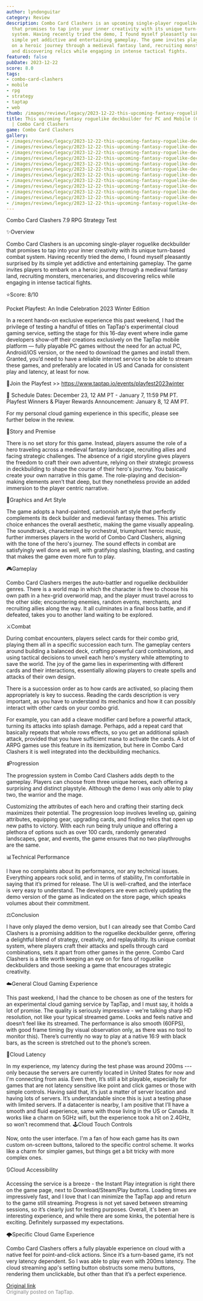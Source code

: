 ```yaml
---
author: lyndonguitar
category: Review
description: Combo Card Clashers is an upcoming single-player roguelike deckbuilder
  that promises to tap into your inner creativity with its unique turn-based combat
  system. Having recently tried the demo, I found myself pleasantly surprised by its
  simple yet addictive and entertaining gameplay. The game invites players to embark
  on a heroic journey through a medieval fantasy land, recruiting monsters, mercenaries,
  and discovering relics while engaging in intense tactical fights.
featured: false
pubDate: 2023-12-22
score: 8.0
tags:
- combo-card-clashers
- mobile
- rpg
- strategy
- taptap
- web
thumb: /images/reviews/legacy/2023-12-22-this-upcoming-fantasy-roguelike-deckbuilder-for-pc-and-mobile-cloud-is-fire--combo-card-c-0.avif
title: This upcoming fantasy roguelike deckbuilder for PC and Mobile (Cloud) is fire
  | Combo Card Clashers
game: Combo Card Clashers
gallery:
- /images/reviews/legacy/2023-12-22-this-upcoming-fantasy-roguelike-deckbuilder-for-pc-and-mobile-cloud-is-fire--combo-card-c-0.avif
- /images/reviews/legacy/2023-12-22-this-upcoming-fantasy-roguelike-deckbuilder-for-pc-and-mobile-cloud-is-fire--combo-card-c-1.avif
- /images/reviews/legacy/2023-12-22-this-upcoming-fantasy-roguelike-deckbuilder-for-pc-and-mobile-cloud-is-fire--combo-card-c-2.avif
- /images/reviews/legacy/2023-12-22-this-upcoming-fantasy-roguelike-deckbuilder-for-pc-and-mobile-cloud-is-fire--combo-card-c-3.avif
- /images/reviews/legacy/2023-12-22-this-upcoming-fantasy-roguelike-deckbuilder-for-pc-and-mobile-cloud-is-fire--combo-card-c-4.avif
- /images/reviews/legacy/2023-12-22-this-upcoming-fantasy-roguelike-deckbuilder-for-pc-and-mobile-cloud-is-fire--combo-card-c-5.avif
- /images/reviews/legacy/2023-12-22-this-upcoming-fantasy-roguelike-deckbuilder-for-pc-and-mobile-cloud-is-fire--combo-card-c-6.avif
- /images/reviews/legacy/2023-12-22-this-upcoming-fantasy-roguelike-deckbuilder-for-pc-and-mobile-cloud-is-fire--combo-card-c-7.avif
- /images/reviews/legacy/2023-12-22-this-upcoming-fantasy-roguelike-deckbuilder-for-pc-and-mobile-cloud-is-fire--combo-card-c-8.avif
- /images/reviews/legacy/2023-12-22-this-upcoming-fantasy-roguelike-deckbuilder-for-pc-and-mobile-cloud-is-fire--combo-card-c-9.avif
- /images/reviews/legacy/2023-12-22-this-upcoming-fantasy-roguelike-deckbuilder-for-pc-and-mobile-cloud-is-fire--combo-card-c-10.avif
- /images/reviews/legacy/2023-12-22-this-upcoming-fantasy-roguelike-deckbuilder-for-pc-and-mobile-cloud-is-fire--combo-card-c-11.avif
---
```

Combo Card Clashers
7.9
RPG
Strategy
Test

✨Overview

Combo Card Clashers is an upcoming single-player roguelike deckbuilder that promises to tap into your inner creativity with its unique turn-based combat system. Having recently tried the demo, I found myself pleasantly surprised by its simple yet addictive and entertaining gameplay. The game invites players to embark on a heroic journey through a medieval fantasy land, recruiting monsters, mercenaries, and discovering relics while engaging in intense tactical fights.

⭐️Score: 8/10

Pocket Playfest: An Indie Celebration 2023 Winter Edition

In a recent hands-on exclusive experience this past weekend, I had the privilege of testing a handful of titles on TapTap's experimental cloud gaming service, setting the stage for this 16-day event where indie game developers show-off their creations exclusively on the TapTap mobile platform — fully playable PC games without the need for an actual PC, Android/iOS version, or the need to download the games and install them.  Granted, you’d need to have a reliable internet service to be able to stream these games, and preferably are located in US and Canada for consistent play and latency, at least for now.

🔗Join the Playfest >>
https://www.taptap.io/events/playfest2023winter

📅 Schedule
Dates: December 23, 12 AM PT - January 7, 11:59 PM PT.
Playfest Winners & Player Rewards Announcement: January 8, 12 AM PT.

For my personal cloud gaming experience in this specific, please see further below in the review.

📖Story and Premise

There is no set story for this game. Instead, players assume the role of a hero traveling across a medieval fantasy landscape, recruiting allies and facing strategic challenges. The absence of a rigid storyline gives players the freedom to craft their own adventure, relying on their strategic prowess in deckbuilding to shape the course of their hero's journey. You basically create your own narrative in this game. The role-playing and decision-making elements aren’t that deep, but they nonetheless provide an added immersion to the player centric narrative.

🎨Graphics and Art Style

The game adopts a hand-painted, cartoonish art style that perfectly complements its deck builder and medieval fantasy themes. This artistic choice enhances the overall aesthetic, making the game visually appealing. The soundtrack, characterized by orchestral, triumphant heroic music, further immerses players in the world of Combo Card Clashers, aligning with the tone of the hero's journey. The sound effects in combat are satisfyingly well done as well, with gratifying slashing, blasting, and casting that makes the game even more fun to play.

🎮Gameplay

Combo Card Clashers merges the auto-battler and roguelike deckbuilder genres. There is a world map in which the character is free to choose his own path in a hex-grid overworld map, and the player must travel across to the other side; encountering enemies, random events, merchants, and recruiting allies along the way. It all culminates in a final boss battle, and if defeated, takes you to another land waiting to be explored.

⚔️Combat

During combat encounters, players select cards for their combo grid, playing them all in a specific succession each turn. The gameplay centers around building a balanced deck, crafting powerful card combinations, and using tactical decisions to unveil each hero's mystery while attempting to save the world. The joy of the game lies in experimenting with different cards and their interactions, essentially allowing players to create spells and attacks of their own design.

There is a succession order as to how cards are activated, so placing them appropriately is key to success. Reading the cards description is very important, as you have to understand its mechanics and how it can possibly interact with other cards on your combo grid.

For example, you can add a cleave modifier card before a powerful attack, turning its attacks into splash damage. Perhaps, add a repeat card that basically repeats that whole rows effects, so you get an additional splash attack, provided that you have sufficient mana to activate the cards. A lot of ARPG games use this feature in its itemization, but here in Combo Card Clashers it is well integrated into the deckbuilding mechanics.

⏫Progression

The progression system in Combo Card Clashers adds depth to the gameplay. Players can choose from three unique heroes, each offering a surprising and distinct playstyle. Although the demo I was only able to play two, the warrior and the mage.

Customizing the attributes of each hero and crafting their starting deck maximizes their potential. The progression loop involves leveling up, gaining attributes, equipping gear, upgrading cards, and finding relics that open up new paths to victory. With each run being truly unique and offering a plethora of options such as over 100 cards, randomly generated landscapes, gear, and events, the game ensures that no two playthroughs are the same.

📊Technical Performance

I have no complaints about its performance, nor any technical issues. Everything appears rock solid, and in terms of stability, I’m comfortable in saying that it’s primed for release. The UI is well-crafted, and the interface is very easy to understand. The developers are even actively updating the demo version of the game as indicated on the store page, which speaks volumes about their commitment.

⚖️Conclusion

I have only played the demo version, but I can already see that Combo Card Clashers is a promising addition to the roguelike deckbuilder genre, offering a delightful blend of strategy, creativity, and replayability. Its unique combat system, where players craft their attacks and spells through card combinations, sets it apart from other games in the genre. Combo Card Clashers is a title worth keeping an eye on for fans of roguelike deckbuilders and those seeking a game that encourages strategic creativity.

☁️General Cloud Gaming Experience

This past weekend, I had the chance to be chosen as one of the testers for an experimental cloud gaming service by TapTap, and I must say, it holds a lot of promise. The quality is seriously impressive - we're talking sharp HD resolution, not like your typical streamed game. Looks and feels native and doesn’t feel like its streamed. The performance is also smooth (60FPS), with good frame timing (by visual observation only, as there was no tool to monitor this). There’s currently no way to play at a native 16:9 with black bars, as the screen is stretched out to the phone’s screen.

📶Cloud Latency

In my experience, my latency during the test phase was around 200ms --- only because the servers are currently located in United States for now and I'm connecting from asia. Even then, It’s still a bit playable, especially for games that are not latency sensitive like point and click games or those with simple controls. Having said that, it’s just a matter of server location and having lots of servers. It’s understandable since this is just a testing phase with limited servers. If a datacenter is nearby, I am positive that I’ll have a smooth and fluid experience, same with those living in the US or Canada. It works like a charm on 5GHz wifi, but the experience took a hit on 2.4GHz, so won’t recommend that.
🕹Cloud Touch Controls

Now, onto the user interface. I'm a fan of how each game has its own custom on-screen buttons, tailored to the specific control scheme. It works like a charm for simpler games, but things get a bit tricky with more complex ones.

🔃Cloud Accessibility

Accessing the service is a breeze - the Instant Play integration is right there on the game page, next to Download/Steam/Play buttons.  Loading times are impressively fast, and I love that I can minimize the TapTap app and return to the game still streaming. Progress is not yet saved between streaming sessions, so it’s clearly just for testing purposes. Overall, it's been an interesting experience, and while there are some kinks, the potential here is exciting. Definitely surpassed my expectations.

🌩Specific Cloud Game Experience

Combo Card Clashers offers a fully playable experience on cloud with a native feel for point-and-click actions. Since it’s a turn-based game, it’s not very latency dependent. So I was able to play even with 200ms latency. The cloud streaming app's setting button obstructs some menu buttons, rendering them unclickable, but other than that it’s a perfect experience.

[Original link](https://www.taptap.io/post/6654033)<br><span style="font-size: 0.95em; color: #888;">Originally posted on TapTap.</span>